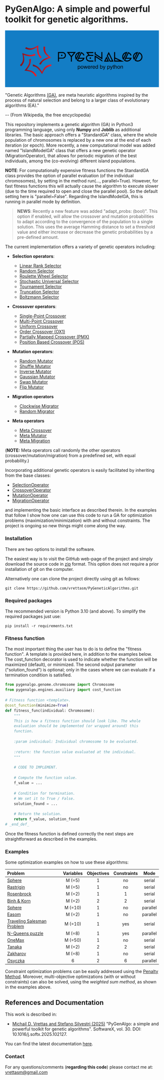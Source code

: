 # PyGenAlgo:  A simple and powerful toolkit for genetic algorithms.

![Logo](./logo/pga_logo.png)

"Genetic Algorithms [(GA)](https://en.wikipedia.org/wiki/Genetic_algorithm), are meta heuristic algorithms
inspired by the process of natural selection and belong to a larger class of evolutionary algorithms (EA)."

-- (From Wikipedia, the free encyclopedia)

This repository implements a genetic algorithm (GA) in Python3 programming language, using only **Numpy** and **Joblib**
as additional libraries. The basic approach offers a "StandardGA" class, where the whole population of chromosomes is
replaced by a new one at the end of each iteration (or epoch). More recently, a new computational model was added named
"IslandModelGA" class that offers a new genetic operator (MigrationOperator), that allows for periodic migration of the
best individuals, among the (co-evolving) different island populations.
  
**NOTE**:
For computationally expensive fitness functions the StandardGA class provides the option of parallel evaluation
(of the individual chromosomes), by setting in the method run(..., parallel=True). However, for fast fitness
functions this will actually cause the algorithm to execute slower (due to the time required to open and close the
parallel pool). So the default setting here is "parallel=False". Regarding the IslandModelGA, this is running in
parallel mode by definition.

  > **NEWS**:
  > Recently a new feature was added "adapt_probs: (bool)". This option if enabled, will allow the crossover and
  > mutation probabilities to adapt according to the convergence of the population to a single solution. This uses
  > the average Hamming distance to set a threshold value and either increase or decrease the genetic probabilities
  > by a pre-defined amount.
  > 

The current implementation offers a variety of genetic operators including:

- **Selection operators**:
  - [Linear Rank Selector](pygenalgo/operators/selection/linear_rank_selector.py)
  - [Random Selector](pygenalgo/operators/selection/random_selector.py)
  - [Roulette Wheel Selector](pygenalgo/operators/selection/roulette_wheel_selector.py)
  - [Stochastic Universal Selector](pygenalgo/operators/selection/stochastic_universal_selector.py)
  - [Tournament Selector](pygenalgo/operators/selection/tournament_selector.py)
  - [Truncation Selector](pygenalgo/operators/selection/truncation_selector.py)
  - [Boltzmann Selector](pygenalgo/operators/selection/boltzmann_selector.py)

- **Crossover operators**:
  - [Single-Point Crossover](pygenalgo/operators/crossover/single_point_crossover.py)
  - [Multi-Point Crossover](pygenalgo/operators/crossover/mutli_point_crossover.py)
  - [Uniform Crossover](pygenalgo/operators/crossover/uniform_crossover.py)
  - [Order Crossover (OX1)](pygenalgo/operators/crossover/order_crossover.py)
  - [Partially Mapped Crossover (PMX)](pygenalgo/operators/crossover/partially_mapped_crossover.py)
  - [Position Based Crossover (POS)](pygenalgo/operators/crossover/position_based_crossover.py)

- **Mutation operators**:
  - [Random Mutator](pygenalgo/operators/mutation/random_mutator.py)
  - [Shuffle Mutator](pygenalgo/operators/mutation/shuffle_mutator.py)
  - [Inverse Mutator](pygenalgo/operators/mutation/inverse_mutator.py)
  - [Gaussian Mutator](pygenalgo/operators/mutation/gaussian_mutator.py)
  - [Swap Mutator](pygenalgo/operators/mutation/swap_mutator.py)
  - [Flip Mutator](pygenalgo/operators/mutation/flip_mutator.py)

- **Migration operators**
  - [Clockwise Migrator](pygenalgo/operators/migration/clockwise_migration.py)
  - [Random Migrator](pygenalgo/operators/migration/random_migration.py)

- **Meta operators**
  - [Meta Crossover](pygenalgo/operators/crossover/meta_crossover.py)
  - [Meta Mutator](pygenalgo/operators/mutation/meta_mutator.py)
  - [Meta Migration](pygenalgo/operators/migration/meta_migration.py)

(**NOTE:** Meta operators call randomly the other operators (crossover/mutation/migration) from a predefined set,
with equal probability.)

Incorporating additional genetic operators is easily facilitated by inheriting from the base classes:
- [SelectionOperator](pygenalgo/operators/selection/select_operator.py)
- [CrossoverOperator](pygenalgo/operators/crossover/crossover_operator.py)
- [MutationOperator](pygenalgo/operators/mutation/mutate_operator.py)
- [MigrationOperator](pygenalgo/operators/migration/migration_operator.py)

and implementing the basic interface as described therein. In the examples that follow I show how one can use this code
to run a GA for optimization problems (maximization/minimization) with and without constraints. The project is ongoing
so new things might come along the way.

### Installation

There are two options to install the software.

The easiest way is to visit the GitHub web-page of the project and simply download the source code in
[zip](https://github.com/vrettasm/PyGeneticAlgorithms/archive/refs/heads/master.zip) format. This option does not
require a prior installation of git on the computer.

Alternatively one can clone the project directly using git as follows:

    git clone https://github.com/vrettasm/PyGeneticAlgorithms.git

### Required packages

The recommended version is Python 3.10 (and above). To simplify the required packages just use:

    pip install -r requirements.txt

### Fitness function

The most important thing the user has to do is to define the "fitness function". A template is provided here,
in addition to the examples below. The cost_function decorator is used to indicate whether the function will
be maximized (default), or minimized. The second output parameter ("solution_found") is optional; only in the
cases where we can evaluate if a termination condition is satisfied.

```python
from pygenalgo.genome.chromosome import Chromosome
from pygenalgo.engines.auxiliary import cost_function

# Fitness function <template>.
@cost_function(minimize=True)
def fitness_func(individual: Chromosome):
    """
    This is how a fitness function should look like. The whole
    evaluation should be implemented (or wrapped around) this
    function.
    
    :param individual: Individual chromosome to be evaluated.
    
    :return: the function value evaluated at the individual.
    """
    
    # CODE TO IMPLEMENT.

    # Compute the function value.
    f_value = ...
    
    # Condition for termination.
    # We set it to True / False.
    solution_found = ...
    
    # Return the solution.
    return f_value, solution_found
# _end_def_
```
Once the fitness function is defined correctly the next steps are straightforward as described in the examples.

### Examples

Some optimization examples on how to use these algorithms:

| **Problem**                                                | **Variables** | **Objectives** | **Constraints** | **Mode** |
|:-----------------------------------------------------------|:-------------:|:--------------:|:---------------:|:--------:|
| [Sphere](examples/sphere.ipynb)                            |    M (=5)     |       1        |       no        |  serial  |
| [Rastrigin](examples/rastrigin.ipynb)                      |    M (=5)     |       1        |       no        |  serial  |
| [Rosenbrock](examples/rosenbrock_on_a_disk.ipynb)          |    M (=2)     |       1        |        1        |  serial  |
| [Binh & Korn](examples/binh_and_korn_multiobjective.ipynb) |    M (=2)     |       2        |        2        |  serial  |
| [Sphere](examples/sphere_in_parallel.ipynb)                |    M (=10)    |       1        |       no        | parallel |
| [Easom](examples/easom_in_parallel.ipynb)                  |    M (=2)     |       1        |       no        | parallel |
| [Traveling Salesman Problem](examples/tsp.ipynb)           |    M (=10)    |       1        |       yes       |  serial  |
| [N-Queens puzzle](examples/queens_puzzle.ipynb)            |    M (=8)     |       1        |       yes       | parallel |
| [OneMax](examples/one_max.ipynb)                           |    M (=50)    |       1        |       no        |  serial  |
| [Tanaka](examples/tanaka_multiobjective.ipynb)             |    M (=2)     |       2        |        2        |  serial  |
| [Zakharov](examples/zakharov.ipynb)                        |    M (=8)     |       1        |       no        |  serial  |
| [Osyczka](examples/osyczka_kundu_multiobjective.ipynb)     |       6       |       2        |        6        | parallel |

Constraint optimization problems can be easily addressed using the [Penalty Method](https://en.wikipedia.org/wiki/Penalty_method).
Moreover, multi-objective optimizations (with or without constraints) can also be solved, using the _weighted sum method_,
as shown in the examples above.

## References and Documentation

This work is described in:

- [Michail D. Vrettas and Stefano Silvestri (2025)](https://www.sciencedirect.com/science/article/pii/S2352711025000949)
"PyGenAlgo: a simple and powerful toolkit for genetic algorithms". SoftwareX, vol. 30. DOI: 10.1016/j.softx.2025.102127.

You can find the latest documentation [here](https://pygeneticalgorithms.readthedocs.io/en/latest/).

### Contact

For any questions/comments (**regarding this code**) please contact me at: vrettasm@gmail.com
